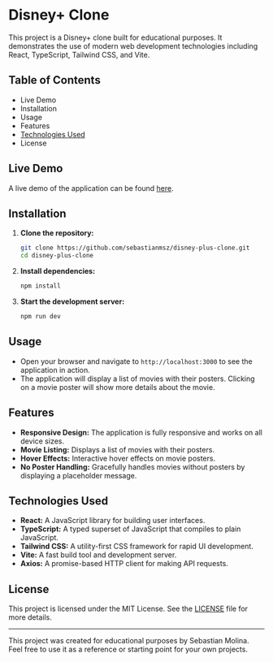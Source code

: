 # Disney+ Clone

This project is a Disney+ clone built for educational purposes. It demonstrates the use of modern web development technologies including React, TypeScript, Tailwind CSS, and Vite.

## Table of Contents

- Live Demo
- Installation
- Usage
- Features
- [Technologies Used](#technologies-used)
- License

## Live Demo

A live demo of the application can be found [here](https://sebastian.github.io/dysney-plus-clone).

## Installation

1. **Clone the repository:**

   ```sh
   git clone https://github.com/sebastianmsz/disney-plus-clone.git
   cd disney-plus-clone
   ```

2. **Install dependencies:**

   ```sh
   npm install
   ```

3. **Start the development server:**
   ```sh
   npm run dev
   ```

## Usage

- Open your browser and navigate to `http://localhost:3000` to see the application in action.
- The application will display a list of movies with their posters. Clicking on a movie poster will show more details about the movie.

## Features

- **Responsive Design:** The application is fully responsive and works on all device sizes.
- **Movie Listing:** Displays a list of movies with their posters.
- **Hover Effects:** Interactive hover effects on movie posters.
- **No Poster Handling:** Gracefully handles movies without posters by displaying a placeholder message.

## Technologies Used

- **React:** A JavaScript library for building user interfaces.
- **TypeScript:** A typed superset of JavaScript that compiles to plain JavaScript.
- **Tailwind CSS:** A utility-first CSS framework for rapid UI development.
- **Vite:** A fast build tool and development server.
- **Axios:** A promise-based HTTP client for making API requests.

## License

This project is licensed under the MIT License. See the [LICENSE](./LICENSE) file for more details.

---

This project was created for educational purposes by Sebastian Molina. Feel free to use it as a reference or starting point for your own projects.
